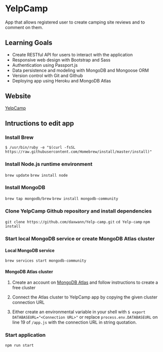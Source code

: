 # YelpCamp

App that allows registered user to create camping site reviews and to comment on them.

## Learning Goals

- Create RESTful API for users to interact with the application
- Responsive web design with Bootstrap and Sass
- Authentication using Passport.js
- Data persistence and modeling with MongoDB and Mongoose ORM
- Version control with Git and Github
- Deploying app using Heroku and MongoDB Atlas

## Website

[YelpCamp](https://yelp-clone-camping.herokuapp.com/)

## Intructions to edit app

### Install Brew

`$ /usr/bin/ruby -e "$(curl -fsSL https://raw.githubusercontent.com/Homebrew/install/master/install)"`

### Install Node.js runtime environment

`brew update`
`brew install node`

### Install MongoDB

`brew tap mongodb/brew`
`brew install mongodb-community`

### Clone YelpCamp Github repository and install dependencies

`git clone https://github.com/daxwann/Yelp-camp.git`
`cd Yelp-camp`
`npm install`
 
### Start local MongoDB service or create MongoDB Atlas cluster

#### Local MongoDB service

`brew services start mongodb-community`

#### MongoDB Atlas cluster

1. Create an account on [MongoDB Atlas](https://www.mongodb.com/cloud/atlas) and follow instructions to create a free cluster

2. Connect the Atlas cluster to YelpCamp app by copying the given cluster connection URL

3. Either create an environmental variable in your shell with `$ export DATABASEURL="<Connection URL>"` or replace `process.env.DATABASEURL` on line 19 of `/app.js` with the connection URL in string quotation.

### Start application

`npm run start`

